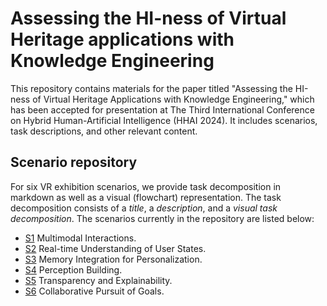 # Assessing the HI-ness of Virtual Heritage applications with Knowledge Engineering

This repository contains materials for the paper titled "Assessing the HI-ness of Virtual Heritage Applications with Knowledge Engineering," which has been accepted for presentation at The Third International Conference on Hybrid Human-Artificial Intelligence (HHAI 2024). It includes scenarios, task descriptions, and other relevant content.


## Scenario repository
For six VR exhibition scenarios, we provide task decomposition in markdown as well as a visual (flowchart) representation. The task decomposition consists of a *title*, a *description*, and a *visual task decomposition*. The scenarios currently in the repository are listed below:

- [S1](S1/) Multimodal Interactions.
- [S2](S2/) Real-time Understanding of User States.
- [S3](S3/) Memory Integration for Personalization.
- [S4](S4/) Perception Building.
- [S5](S5/) Transparency and Explainability.
- [S6](S6/) Collaborative Pursuit of Goals.

